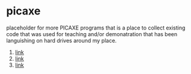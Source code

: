 # picaxe

placeholder for more PICAXE programs 
that is a place to collect existing code that was used for teaching and/or demonatration
that has been languishing on hard drives around my place.

<ol><li>
<a href="http://www.picaxe.com/Getting-Started/Software-Selection">link</a>
</li><li>
<a href="http://www.rev-ed.co.uk/Products">link</a>
</li><li>
<a href="http://www.picaxecloud.com/">link</a>
</li>
</ol>

